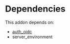 # Dependencies

This addon depends on:

- [auth_oidc](../../../../odoo-bringout-oca-server-auth-auth_oidc)
- server_environment

